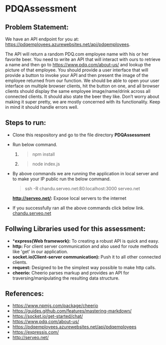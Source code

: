# PDQAssessment

## Problem Statement:

  We have an API endpoint for you at: https://pdqemployees.azurewebsites.net/api/pdqemployees.

The API will return a random PDQ.com employee name with his or her favorite beer. You need to write an API that will interact with ours to retrieve a name and then go to https://www.pdq.com/about-us/ and lookup the picture of that employee. You should provide a user interface that will provide a button to invoke your API and then present the image of the employee returned from our function. We should be able to open your user interface on multiple browser clients, hit the button on one, and all browser clients should display the same employee image/name/drink across all connected clients. It should also state the beer they like. Don’t worry about making it super pretty, we are mostly concerned with its functionality. Keep in mind it should handle errors well.

## Steps to run:

* Clone this respository and go to the file directory **PDQAssessment**
* Run below command.
  1. > npm install
  2. > node index.js
* By above commands we are running the application in local server and to make your IP public run the below command.
  
  > ssh -R chandu.serveo.net:80:localhost:3000 serveo.net
  
  **http://serveo.net/:** Expose local servers to the internet
  
* If you successfully ran all the above commands click below link.
[chandu.serveo.net](http://chandu.serveo.net/)



## Follwing Libraries used for this assessment:

* ***express(Web framework):** To creating a robust API is quick and easy.
* **http:** For client server communication and also used for route methods like 'get' in our application.
* **socket.io(Client-server communication):** Push it to all other connected clients.
* **request:** Designed to be the simplest way possible to make http calls.
* **cheerio:** Cheerio parses markup and provides an API for traversing/manipulating the resulting data structure.


## References:

* https://www.npmjs.com/package/cheerio
* https://guides.github.com/features/mastering-markdown/
* https://socket.io/get-started/chat/
* https://www.pdq.com/about-us/
* https://pdqemployees.azurewebsites.net/api/pdqemployees
* https://expressjs.com/
* http://serveo.net/
